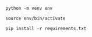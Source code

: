 ```
python -m venv env
```

```
source env/bin/activate
```

```
pip install -r requirements.txt
```
